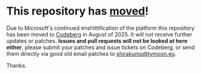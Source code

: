 # This repository has [moved](https://shinmera.com/projects/file-notify)!
Due to Microsoft's continued enshittification of the platform this repository has been moved to [Codeberg](https://shinmera.com/projects/file-notify) in August of 2025. It will not receive further updates or patches. **Issues and pull requests will not be looked at here either**, please submit your patches and issue tickets on Codeberg, or send them directly via good old email patches to [shirakumo@tymoon.eu](mailto:shirakumo@tymoon.eu).

Thanks.